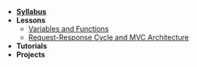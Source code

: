- **[Syllabus](README.md)**
- **Lessons**
  - [Variables and Functions](https://github.com/Make-School-Courses/CS-1.1-Intro-to-Programming/blob/master/README.md)
  - [Request-Response Cycle and MVC Architecture](https://github.com/Make-School-Courses/BEW-1.1-RESTful-and-Resourceful-MVC-Architecture/tree/master/01.%20Request-Response%20Cycle%20and%20MVC%20Architecture)
- **Tutorials**
- **Projects**
